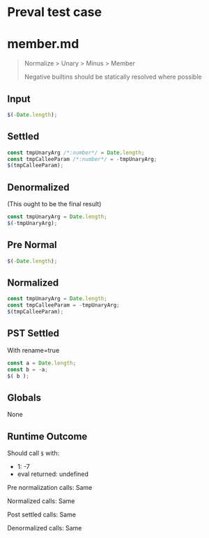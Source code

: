 # Preval test case

# member.md

> Normalize > Unary > Minus > Member
>
> Negative builtins should be statically resolved where possible

## Input

`````js filename=intro
$(-Date.length);
`````

## Settled


`````js filename=intro
const tmpUnaryArg /*:number*/ = Date.length;
const tmpCalleeParam /*:number*/ = -tmpUnaryArg;
$(tmpCalleeParam);
`````

## Denormalized
(This ought to be the final result)

`````js filename=intro
const tmpUnaryArg = Date.length;
$(-tmpUnaryArg);
`````

## Pre Normal


`````js filename=intro
$(-Date.length);
`````

## Normalized


`````js filename=intro
const tmpUnaryArg = Date.length;
const tmpCalleeParam = -tmpUnaryArg;
$(tmpCalleeParam);
`````

## PST Settled
With rename=true

`````js filename=intro
const a = Date.length;
const b = -a;
$( b );
`````

## Globals

None

## Runtime Outcome

Should call `$` with:
 - 1: -7
 - eval returned: undefined

Pre normalization calls: Same

Normalized calls: Same

Post settled calls: Same

Denormalized calls: Same
